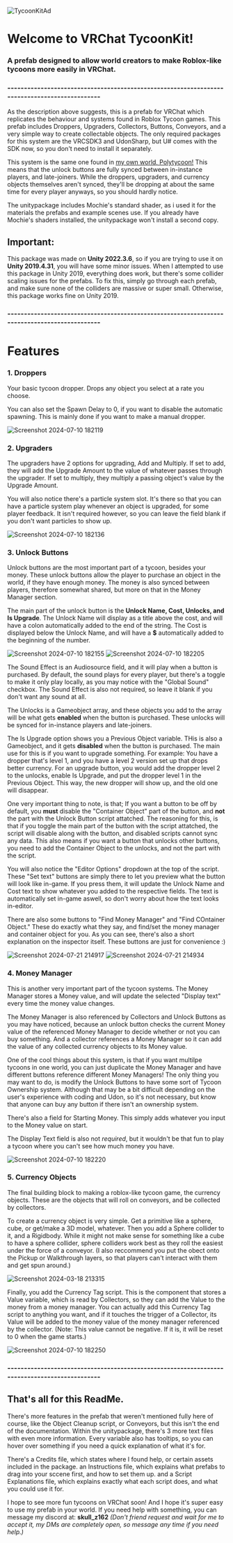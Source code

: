 ![TycoonKitAd](https://github.com/zSkull162/TycoonKit/assets/70001936/8879a608-e16a-4599-8f8a-35af5c9dbafe)

# Welcome to VRChat TycoonKit!
### A prefab designed to allow world creators to make Roblox-like tycoons more easily in VRChat.
### ---------------------------------------------------------------------------------------------
As the description above suggests, this is a prefab for VRChat which replicates the behaviour and systems found in Roblox Tycoon games. This prefab includes Droppers, Upgraders, Collectors, Buttons, Conveyors, and a very simple way to create collectable objects. The only required packages for this system are the VRCSDK3 and UdonSharp, but U# comes with the SDK now, so you don't need to install it separately.

This system is the same one found in [my own world, Polytycoon!](https://vrchat.com/home/world/wrld_5e16723e-b5c9-4683-9757-557e69805316) This means that the unlock buttons are fully synced between in-instance players, and late-joiners. While the droppers, upgraders, and currency objects themselves aren't synced, they'll be dropping at about the same time for every player anyways, so you should hardly notice.

The unitypackage includes Mochie's standard shader, as i used it for the materials the prefabs and example scenes use. If you already have Mochie's shaders installed, the unitypackage won't install a second copy.

## Important:
This package was made on <b>Unity 2022.3.6</b>, so if you are trying to use it on <b>Unity 2019.4.31</b>, you will have some minor issues.
When I attempted to use this package in Unity 2019, everything does work, but there's some collider scaling issues for the prefabs. To fix this, simply go through each prefab, and make sure none of the colliders are massive or super small. Otherwise, this package works fine on Unity 2019.

### ---------------------------------------------------------------------------------------------
# Features
### 1. Droppers
Your basic tycoon dropper. Drops any object you select at a rate you choose.

You can also set the Spawn Delay to 0, if you want to disable the automatic spawning. This is mainly done if you want to make a manual dropper.

![Screenshot 2024-07-10 182119](https://github.com/zSkull162/TycoonKit/assets/70001936/b0918dc1-ebaf-44f2-8d31-aff3186b439c)


### 2. Upgraders
The upgraders have 2 options for upgrading, Add and Multiply. If set to add, they will add the Upgrade Amount to the value of whatever passes through the upgrader. If set to multiply, they multiply a passing object's value by the Upgrade Amount.

You will also notice there's a particle system slot. It's there so that you can have a particle system play whenever an object is upgraded, for some player feedback. It isn't required however, so you can leave the field blank if you don't want particles to show up.

![Screenshot 2024-07-10 182136](https://github.com/zSkull162/TycoonKit/assets/70001936/cdf71761-78a5-4289-a790-e7e4ea49ab3c)


### 3. Unlock Buttons
Unlock buttons are the most important part of a tycoon, besides your money. These unlock buttons allow the player to purchase an object in the world, if they have enough money. The money is also synced between players, therefore somewhat shared, but more on that in the Money Manager section.

The main part of the unlock button is the <b>Unlock Name, Cost, Unlocks, and Is Upgrade</b>. The Unlock Name will display as a title above the cost, and will have a colon automatically added to the end of the string. The Cost is displayed below the Unlock Name, and will have a <b>$</b> automatically added to the beginning of the number.

![Screenshot 2024-07-10 182155](https://github.com/zSkull162/TycoonKit/assets/70001936/d224e298-5d80-4682-b5b8-1fe90d84dc3a) ![Screenshot 2024-07-10 182205](https://github.com/zSkull162/TycoonKit/assets/70001936/e299ff7d-7e2d-49e5-978b-23828f9e65b5)


The Sound Effect is an Audiosource field, and it will play when a button is purchased. By default, the sound plays for every player, but there's a toggle to make it only play locally, as you may notice with the "Global Sound" checkbox.
The Sound Effect is also not required, so leave it blank if you don't want any sound at all.

The Unlocks is a Gameobject array, and these objects you add to the array will be what gets <b>enabled</b> when the button is purchased. These unlocks will be synced for in-instance players and late-joiners.

The Is Upgrade option shows you a Previous Object variable. THis is also a Gameobject, and it gets <b>disabled</b> when the button is purchased. The main use for this is if you want to upgrade something. For example:
You have a dropper that's level 1, and you have a level 2 version set up that drops better currency. For an upgrade button, you would add the dropper level 2 to the unlocks, enable Is Upgrade, and put the dropper level 1 in the Previous Object. This way, the new dropper will show up, and the old one will disappear.

One very important thing to note, is that; If you want a button to be off by default, you <b>must</b> disable the "Container Object" part of the button, and <b>not</b> the part with the Unlock Button script attatched.
The reasoning for this, is that if you toggle the main part of the button with the script attatched, the script will disable along with the button, and disabled scripts cannot sync any data.
This also means if you want a button that unlocks other buttons, you need to add the Container Object to the unlocks, and not the part with the script.

You will also notice the "Editor Options" dropdown at the top of the script. These "Set text" buttons are simply there to let you preview what the button will look like in-game. If you press them, it will update the Unlock Name and Cost text to show whatever you added to the respective fields.
The text is automatically set in-game aswell, so don't worry about how the text looks in-editor.

There are also some buttons to "Find Money Manager" and "Find COntainer Object." These do exactly what they say, and find/set the money manager and container object for you. As you can see, there's also a short explanation on the inspector itself.
These buttons are just for convenience :)

![Screenshot 2024-07-21 214917](https://github.com/user-attachments/assets/98316569-5782-446f-9770-38aa866fa406) ![Screenshot 2024-07-21 214934](https://github.com/user-attachments/assets/863a7423-9667-4713-a42e-7f6ab84ba158)


### 4. Money Manager
This is another very important part of the tycoon systems. The Money Manager stores a Money value, and will update the selected "Display text" every time the money value changes.

The Money Manager is also referenced by Collectors and Unlock Buttons as you may have noticed, because an unlock button checks the current Money value of the referenced Money Manager to decide whether or not you can buy something. And a collector references a Money Manager so it can add the value of any collected currency objects to its Money value.

One of the cool things about this system, is that if you want multilpe tycoons in one world, you can just duplicate the Money Manager and have different buttons reference different Money Managers! The only thing you may want to do, is modify the Unlock Buttons to have some sort of Tycoon Ownership system. Although that may be a bit difficult depending on the user's experience with coding and Udon, so it's not necessary, but know that anyone can buy any button if there isn't an ownership system.

There's also a field for Starting Money. This simply adds whatever you input to the Money value on start.

The Display Text field is also not <i>required</i>, but it wouldn't be that fun to play a tycoon where you can't see how much money you have.

![Screenshot 2024-07-10 182220](https://github.com/zSkull162/TycoonKit/assets/70001936/d20b714b-8973-4545-a1c0-e105658f59da)


### 5. Currency Objects
The final building block to making a roblox-like tycoon game, the currency objects. These are the objects that will roll on conveyors, and be collected by collectors.

To create a currency object is very simple. Get a primitive like a sphere, cube, or get/make a 3D model, whatever. Then you add a Sphere collider to it, and a Rigidbody. While it might not make sense for something like a cube to have a sphere collider, sphere colliders work best as they roll the easiest under the force of a conveyor.
(I also reccommend you put the obect onto the Pickup or Walkthrough layers, so that players can't interact with them and get spun around.)

![Screenshot 2024-03-18 213315](https://github.com/zSkull162/TycoonKit/assets/70001936/8ff5ee95-9b9d-4512-aa04-aa864b0b36b7)

Finally, you add the Currency Tag script. This is the component that stores a Value variable, which is read by Collectors, so they can add the Value to the money from a money manager. You can actually add this Currency Tag script to anything you want, and if it touches the trigger of a Collector, its Value will be added to the money value of the money manager referenced by the collector.
(Note: This value cannot be negative. If it is, it will be reset to 0 when the game starts.)

![Screenshot 2024-07-10 182250](https://github.com/zSkull162/TycoonKit/assets/70001936/af0385f6-9af9-4b88-aba7-0f3b932e5e15)


### ---------------------------------------------------------------------------------------------
## That's all for this ReadMe.
There's more features in the prefab that weren't mentioned fully here of course, like the Object Cleanup script, or Conveyors, but this isn't the end of the documentation. Within the unitypackage, there's 3 more text files with even more information.
Every variable also has tooltips, so you can hover over something if you need a quick explanation of what it's for.

There's a Credits file, which states where I found help, or certain assets included in the package.
an Instructions file, which explains what prefabs to drag into your sccene first, and how to set them up.
and a Script Explanations file, which explains exactly what each script does, and what you could use it for.

I hope to see more fun tycoons on VRChat soon! And I hope it's super easy to use my prefab in your world. If you need help with something, you can message my discord at: <b>skull_z162</b>
<i>(Don't friend request and wait for me to accept it, my DMs are completely open, so message any time if you need help.)</i>
